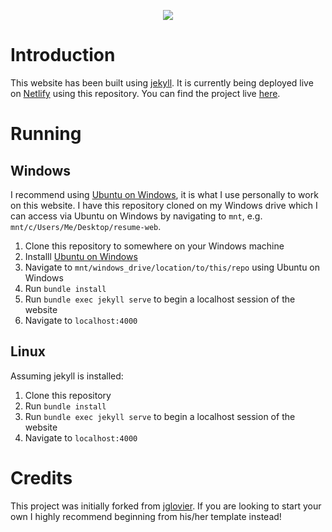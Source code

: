 <p align="center">
  <img src="https://i.imgur.com/KJzR1Ve.png"/>
</p>

# Introduction

This website has been built using [jekyll](https://jekyllrb.com/). It is currently being deployed live on [Netlify](https://www.netlify.com/) using this repository. You can find the project live [here](https://www.lukasn.com/).

# Running

## Windows

I recommend using [Ubuntu on Windows](https://tutorials.ubuntu.com/tutorial/tutorial-ubuntu-on-windows), it is what I use personally to work on this website. I have this repository cloned on my Windows drive which I can access via Ubuntu on Windows by navigating to `mnt`, e.g. `mnt/c/Users/Me/Desktop/resume-web`.

1. Clone this repository to somewhere on your Windows machine
2. Installl [Ubuntu on Windows](https://tutorials.ubuntu.com/tutorial/tutorial-ubuntu-on-windows)
3. Navigate to `mnt/windows_drive/location/to/this/repo` using Ubuntu on Windows
4. Run `bundle install`
5. Run `bundle exec jekyll serve` to begin a localhost session of the website
6. Navigate to `localhost:4000`

## Linux

Assuming jekyll is installed:

1. Clone this repository
2. Run `bundle install`
3. Run `bundle exec jekyll serve` to begin a localhost session of the website
4. Navigate to `localhost:4000`

# Credits

This project was initially forked from [jglovier](https://github.com/jglovier/resume-template). If you are looking to start your own I highly recommend beginning from his/her template instead!
